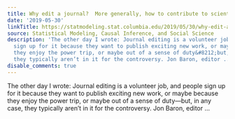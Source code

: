 ```yaml
---
title: Why edit a journal?  More generally, how to contribute to scientific discussion?
date: '2019-05-30'
linkTitle: https://statmodeling.stat.columbia.edu/2019/05/30/why-edit-a-journal/
source: Statistical Modeling, Causal Inference, and Social Science
description: 'The other day I wrote: Journal editing is a volunteer job, and people
  sign up for it because they want to publish exciting new work, or maybe because
  they enjoy the power trip, or maybe out of a sense of duty&#8212;but, in any case,
  they typically aren’t in it for the controversy. Jon Baron, editor ...'
disable_comments: true
---
```

The other day I wrote: Journal editing is a volunteer job, and people sign up for it because they want to publish exciting new work, or maybe because they enjoy the power trip, or maybe out of a sense of duty&#8212;but, in any case, they typically aren’t in it for the controversy. Jon Baron, editor ...